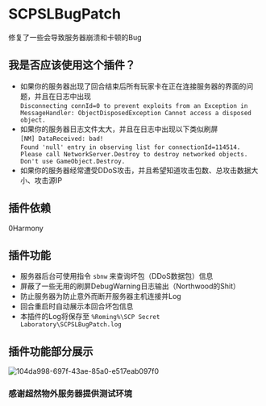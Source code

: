 # SCPSLBugPatch
修复了一些会导致服务器崩溃和卡顿的Bug
## 我是否应该使用这个插件？
- 如果你的服务器出现了回合结束后所有玩家卡在正在连接服务器的界面的问题，并且在日志中出现\
`Disconnecting connId=0 to prevent exploits from an Exception in MessageHandler: ObjectDisposedException Cannot access a disposed object.`
- 如果你的服务器日志文件太大，并且在日志中出现以下类似刷屏\
`[NM] DataReceived: bad!`\
`Found 'null' entry in observing list for connectionId=114514. Please call NetworkServer.Destroy to destroy networked objects. Don't use GameObject.Destroy.`
- 如果你的服务器经常遭受DDoS攻击，并且希望知道攻击包数、总攻击数据大小、攻击源IP
## 插件依赖
0Harmony
## 插件功能
- 服务器后台可使用指令 `sbnw` 来查询坏包（DDoS数据包）信息
- 屏蔽了一些无用的刷屏DebugWarning日志输出（Northwood的Shit）
- 防止服务器为防止意外而断开服务器主机连接并Log
- 回合重启时自动展示本回合坏包信息
- 本插件的Log将保存至 `%Roming%\SCP Secret Laboratory\SCPSLBugPatch.log`
## 插件功能部分展示
![104da998-697f-43ae-85a0-e517eab097f0](https://github.com/user-attachments/assets/cc7970a2-8900-4d2e-99d7-4ed709980a40)
### 感谢超然物外服务器提供测试环境
